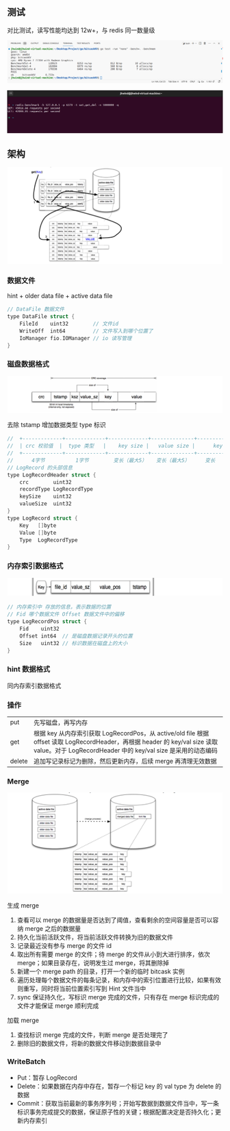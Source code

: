 

## 测试

对比测试，读写性能均达到 12w+，与 redis 同一数量级

![image-20240324170341892](./img/image-20240324170341892.png)

![image-20240324171300543](./img/image-20240324171300543.png)

## 架构

![image-20240325111725363](./img/image-20240325111725363.png)

### 数据文件

hint + older data file + active data file

```c++
// DataFile 数据文件
type DataFile struct {
	FileId    uint32        // 文件id
	WriteOff  int64         // 文件写入到哪个位置了
	IoManager fio.IOManager // io 读写管理
}
```



### 磁盘数据格式

![image-20240325111826100](./img/image-20240325111826100.png)

去除 tstamp 增加数据类型 type 标识

```c++
//	+-------------+-------------+-------------+--------------+-------------+--------------+
//	| crc 校验值  |  type 类型   |    key size |   value size |      key    |      value   |
//	+-------------+-------------+-------------+--------------+-------------+--------------+
//	    4字节          1字节        变长（最大5）   变长（最大5）     变长           变长
// LogRecord 的头部信息
type LogRecordHeader struct {
	crc        uint32
	recordType LogRecordType
	keySize    uint32
	valueSize  uint32
}
type LogRecord struct {
	Key   []byte
	Value []byte
	Type  LogRecordType
}
```

### 内存索引数据格式

![image-20240325112338669](./img/image-20240325112338669.png)

```c++
// 内存索引中 存放的信息，表示数据的位置
// Fid 哪个数据文件 Offset 数据文件中的偏移
type LogRecordPos struct {
	Fid    uint32
	Offset int64  // 是磁盘数据记录开头的位置
	Size   uint32 // 标识数据在磁盘上的大小
}
```

### hint 数据格式

同内存索引数据格式

### 操作

|        |                                                              |
| ------ | ------------------------------------------------------------ |
| put    | 先写磁盘，再写内存                                           |
| get    | 根据 key 从内存索引获取 LogRecordPos，从 active/old file 根据 offset 读取 LogRecordHeader，再根据 header 的 key/val size 读取 value。对于 LogRecordHeader 中的 key/val size 是采用的动态编码 |
| delete | 追加写记录标记为删除，然后更新内存，后续 merge 再清理无效数据 |

### Merge

![image-20240325112555718](./img/image-20240325112555718.png)

生成 merge 

1. 查看可以 merge 的数据量是否达到了阈值，查看剩余的空间容量是否可以容纳 merge 之后的数据量
2. 持久化当前活跃文件，将当前活跃文件转换为旧的数据文件
3. 记录最近没有参与 merge 的文件 id
4. 取出所有需要 merge 的文件；待 merge 的文件从小到大进行排序，依次 merge；如果目录存在，说明发生过 merge，将其删除掉
5. 新建一个 merge path 的目录，打开一个新的临时 bitcask 实例
6. 遍历处理每个数据文件的每条记录，和内存中的索引位置进行比较，如果有效则重写，同时将当前位置索引写到 Hint 文件当中
7. sync 保证持久化，写标识 merge 完成的文件，只有存在 merge 标识完成的文件才能保证 merge 顺利完成

加载 merge

1. 查找标识 merge 完成的文件，判断 merge 是否处理完了
2. 删除旧的数据文件，将新的数据文件移动到数据目录中

### WriteBatch

- Put：暂存 LogRecord
- Delete：如果数据在内存中存在，暂存一个标记 key 的 val type 为 delete 的数据
- Commit：获取当前最新的事务序列号；开始写数据到数据文件当中，写一条标识事务完成提交的数据，保证原子性的关键；根据配置决定是否持久化；更新内存索引




